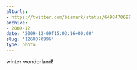 ```yaml
---
alturls:
- https://twitter.com/bismark/status/6498478697
archive:
- 2009-12
date: '2009-12-09T15:03:16+00:00'
slug: '1260370996'
type: photo
---
```


winter wonderland!
